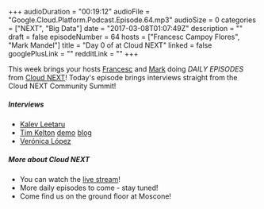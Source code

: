 +++
audioDuration = "00:19:12"
audioFile = "Google.Cloud.Platform.Podcast.Episode.64.mp3"
audioSize = 0 
categories = ["NEXT", "Big Data"]
date = "2017-03-08T01:07:49Z"
description = ""
draft = false
episodeNumber = 64
hosts = ["Francesc Campoy Flores", "Mark Mandel"]
title = "Day 0 of at Cloud NEXT"
linked = false
googlePlusLink = ""
redditLink = ""
+++

This week brings your hosts [Francesc](https://twitter.com/francesc) and [Mark](https://twitter.com/Neurotic) doing
*DAILY EPISODES* from [Cloud NEXT](https://cloudnext.withgoogle.com/)! Today's episode brings interviews straight from the Cloud NEXT Community Summit!

<!--more-->

##### Interviews

- [Kalev Leetaru](http://gdeltproject.org/)
- [Tim Kelton](https://twitter.com/timbuktuu) [demo](https://search.descarteslabs.com) [blog](https://medium.com/descartestech/geovisual-search-using-computer-vision-to-explore-the-earth-275d970c60cf#.3anxgb8po)
- [Verónica López](https://twitter.com/maria_fibonacci)

##### More about Cloud NEXT
 
- You can watch the [live stream](https://cloudnext.withgoogle.com/)!
- More daily episodes to come - stay tuned!
- Come find us on the ground floor at Moscone!


